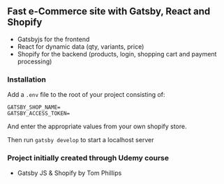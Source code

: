 ## Fast e-Commerce site with Gatsby, React and Shopify

- Gatsbyjs for the frontend
- React for dynamic data (qty, variants, price)
- Shopify for the backend (products, login, shopping cart and payment processing)

### Installation

Add a `.env` file to the root of your project consisting of:

```
GATSBY_SHOP_NAME=
GATSBY_ACCESS_TOKEN=
```

And enter the appropriate values from your own shopify store.

Then run `gatsby develop` to start a localhost server

### Project initially created through Udemy course

- Gatsby JS & Shopify by Tom Phillips
